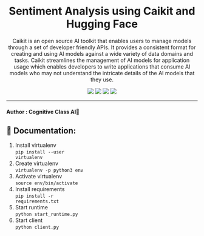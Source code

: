 <h1 align="center"> Sentiment Analysis using Caikit and Hugging Face</h1>
<p align="center"> Caikit is an open source AI toolkit that enables users to manage models through a set of developer friendly APIs. It provides a consistent format for creating and using AI models against a wide variety of data domains and tasks. Caikit streamlines the management of AI models for application usage which enables developers to write applications that consume AI models who may not understand the intricate details of the AI models that they use.</p>

<div align="center">

<img src="https://img.shields.io/badge/Python-3.8%2B-blue?logo=python&logoColor=white">
<img src="https://img.shields.io/badge/Hugging%20Face-transformers-yellow?logo=huggingface&logoColor=white)">
<img src="https://img.shields.io/badge/Caikit-Sentiment%20Analysis-blueviolet">
<img src="https://img.shields.io/badge/Linux-x86__64-important?logo=linux">

</div>

---
#### Author : Cognitive Class AI🤖

## 📌 Documentation:
1. Install virtualenv <br>
   <code>pip install --user virtualenv</code>
2. Create virtualenv <br>
   <code>virtualenv -p python3 env</code>
3. Activate virtualenv <br>
   <code>source env/bin/activate</code>
4. Install requirements <br>
   <code>pip install -r requirements.txt</code>
5. Start runtime <br>
   <code>python start_runtime.py</code>
6. Start client <br>
   <code>python client.py</code>

